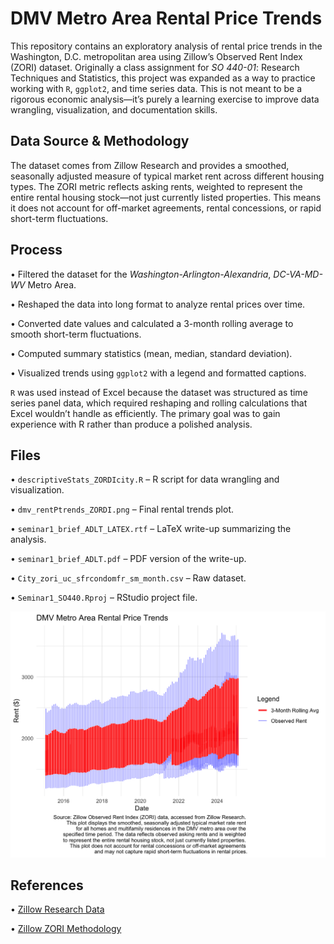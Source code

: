 # DMV Metro Area Rental Price Trends

This repository contains an exploratory analysis of rental price trends in the Washington, D.C. metropolitan area using Zillow’s Observed Rent Index (ZORI) dataset. Originally a class assignment for *SO 440-01*: Research Techniques and Statistics, this project was expanded as a way to practice working with `R`, `ggplot2`, and time series data. This is not meant to be a rigorous economic analysis—it’s purely a learning exercise to improve data wrangling, visualization, and documentation skills.

## Data Source & Methodology

The dataset comes from Zillow Research and provides a smoothed, seasonally adjusted measure of typical market rent across different housing types. The ZORI metric reflects asking rents, weighted to represent the entire rental housing stock—not just currently listed properties. This means it does not account for off-market agreements, rental concessions, or rapid short-term fluctuations.

## Process

 • Filtered the dataset for the *Washington-Arlington-Alexandria*, *DC-VA-MD-WV* Metro Area.

 • Reshaped the data into long format to analyze rental prices over time.

 • Converted date values and calculated a 3-month rolling average to smooth short-term fluctuations.

 • Computed summary statistics (mean, median, standard deviation).

 • Visualized trends using `ggplot2` with a legend and formatted captions.

`R` was used instead of Excel because the dataset was structured as time series panel data, which required reshaping and rolling calculations that Excel wouldn’t handle as efficiently. The primary goal was to gain experience with R rather than produce a polished analysis.

## Files

 • `descriptiveStats_ZORDIcity.R` – R script for data wrangling and visualization.

 • `dmv_rentPtrends_ZORDI.png` – Final rental trends plot.

 • `seminar1_brief_ADLT_LATEX.rtf` – LaTeX write-up summarizing the analysis.

 • `seminar1_brief_ADLT.pdf` – PDF version of the write-up.

 • `City_zori_uc_sfrcondomfr_sm_month.csv` – Raw dataset.

 • `Seminar1_SO440.Rproj` – RStudio project file.

![Trends](dmv_rentPtrends_ZORDI.png "Trends")

## References

• [Zillow Research Data](https://www.zillow.com/research/data/)

• [Zillow ZORI Methodology](https://www.zillow.com/research/methodology-zori-28515/)
